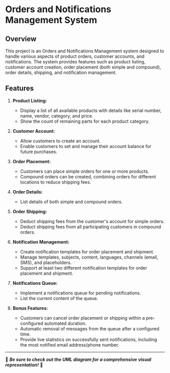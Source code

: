 # Orders and Notifications Management System

## Overview

This project is an Orders and Notifications Management system designed to handle various aspects of product orders, customer accounts, and notifications. The system provides features such as product listing, customer account creation, order placement (both simple and compound), order details, shipping, and notification management.

## Features

1. **Product Listing:**
   - Display a list of all available products with details like serial number, name, vendor, category, and price.
   - Show the count of remaining parts for each product category.

2. **Customer Account:**
   - Allow customers to create an account.
   - Enable customers to set and manage their account balance for future purchases.

3. **Order Placement:**
   - Customers can place simple orders for one or more products.
   - Compound orders can be created, combining orders for different locations to reduce shipping fees.

4. **Order Details:**
   - List details of both simple and compound orders.

5. **Order Shipping:**
   - Deduct shipping fees from the customer's account for simple orders.
   - Deduct shipping fees from all participating customers in compound orders.

6. **Notification Management:**
   - Create notification templates for order placement and shipment.
   - Manage templates, subjects, content, languages, channels (email, SMS), and placeholders.
   - Support at least two different notification templates for order placement and shipment.

7. **Notifications Queue:**
   - Implement a notifications queue for pending notifications.
   - List the current content of the queue.

8. **Bonus Features:**
   - Customers can cancel order placement or shipping within a pre-configured automated duration.
   - Automatic removal of messages from the queue after a configured time.
   - Provide live statistics on successfully sent notifications, including the most notified email address/phone number.

---
🌟 _**Be sure to check out the UML diagram for a comprehensive visual representation!**_ 🌟
